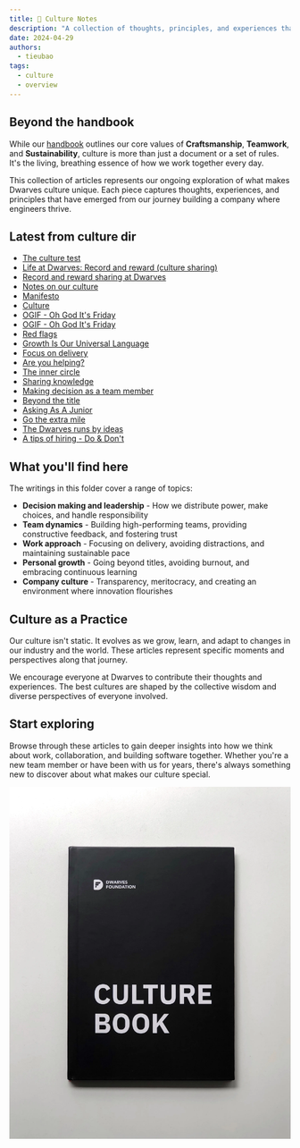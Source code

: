 ```yaml
---
title: 📜 Culture Notes
description: "A collection of thoughts, principles, and experiences that define our culture beyond what's written in the handbook. These articles explore different aspects of how we work, make decisions, and build a community of exceptional engineers."
date: 2024-04-29
authors:
  - tieubao
tags:
  - culture
  - overview
---
```


## Beyond the handbook

While our [handbook]() outlines our core values of **Craftsmanship**, **Teamwork**, and **Sustainability**, culture is more than just a document or a set of rules. It's the living, breathing essence of how we work together every day.

This collection of articles represents our ongoing exploration of what makes Dwarves culture unique. Each piece captures thoughts, experiences, and principles that have emerged from our journey building a company where engineers thrive.

## Latest from culture dir

- [The culture test](/culture/culture-test)
- [Life at Dwarves: Record and reward (culture sharing)](/careers/life/group/2024-09-26-life-at-df-record-and-reward-culture-sharing)
- [Record and reward sharing at Dwarves](/playground/notes/misc/record-reward-sharing-culture)
- [Notes on our culture](/culture)
- [Manifesto](/careers/manifesto)
- [Culture](/careers/culture)
- [OGIF - Oh God It's Friday](/updates/ogif)
- [OGIF - Oh God It's Friday](/culture/ogif-intro)
- [Red flags](/culture/red-flags)
- [Growth Is Our Universal Language](/culture/growth-is-our-universal-language)
- [Focus on delivery](/culture/focus-on-delivery)
- [Are you helping?](/culture/are-you-helping)
- [The inner circle](/culture/the-inner-circle)
- [Sharing knowledge](/handbook/community/sharing)
- [Making decision as a team member](/culture/making-decision)
- [Beyond the title](/culture/beyond-the-title)
- [Asking As A Junior](/culture/asking-as-a-junior)
- [Go the extra mile](/culture/go-the-extra-mile)
- [The Dwarves runs by ideas](/culture/runs-by-ideas)
- [A tips of hiring - Do & Don't](/culture/a-tips-of-hiring-dont)

## What you'll find here

The writings in this folder cover a range of topics:

- **Decision making and leadership** - How we distribute power, make choices, and handle responsibility
- **Team dynamics** - Building high-performing teams, providing constructive feedback, and fostering trust
- **Work approach** - Focusing on delivery, avoiding distractions, and maintaining sustainable pace
- **Personal growth** - Going beyond titles, avoiding burnout, and embracing continuous learning
- **Company culture** - Transparency, meritocracy, and creating an environment where innovation flourishes

## Culture as a Practice

Our culture isn't static. It evolves as we grow, learn, and adapt to changes in our industry and the world. These articles represent specific moments and perspectives along that journey.

We encourage everyone at Dwarves to contribute their thoughts and experiences. The best cultures are shaped by the collective wisdom and diverse perspectives of everyone involved.

## Start exploring

Browse through these articles to gain deeper insights into how we think about work, collaboration, and building software together. Whether you're a new team member or have been with us for years, there's always something new to discover about what makes our culture special.

![](assets/the-dwarves-culture-handbook_464cd6715a58d2bd2f0f97ab9e8adeac_md5.webp)
